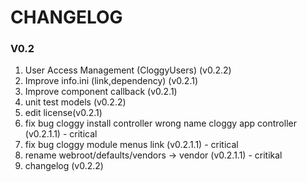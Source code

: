 CHANGELOG
========

### V0.2

1. User Access Management (CloggyUsers) (v0.2.2)
2. Improve info.ini (link,dependency) (v0.2.1)
3. Improve component callback (v0.2.1)
4. unit test models (v0.2.2)
5. edit license(v0.2.1)
6. fix bug cloggy install controller wrong name cloggy app controller (v0.2.1.1) - critical
7. fix bug cloggy module menus link (v0.2.1.1) - critical
8. rename webroot/defaults/vendors -> vendor (v0.2.1.1) - critikal
9. changelog (v0.2.2)
